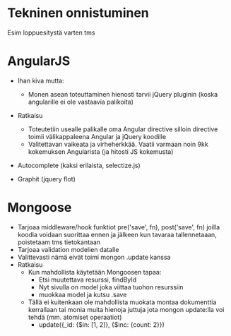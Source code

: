 # Tekninen onnistuminen

Esim loppuesitystä varten tms

# AngularJS

- Ihan kiva mutta:
  - Monen asean toteuttaminen hienosti tarvii jQuery pluginin (koska angularille ei ole vastaavia palikoita)
- Ratkaisu
  - Toteutetiin usealle palikalle oma Angular directive
    silloin directive toimii välikappaleena Angular ja jQuery koodille
  - Valitettavan vaikeata ja virheherkkää.
    Vaatii varmaan noin 9kk kokemuksen Angularista (ja hitosti JS kokemusta)

- Autocomplete (kaksi erilaista, selectize.js)
- Graphit (jquery flot)

# Mongoose

- Tarjoaa middleware/hook funktiot
  pre('save', fn), post('save', fn)
  joilla koodia voidaan suorittaa ennen ja jälkeen kun tavaraa tallennetaaan, poistetaam tms tietokantaan
- Tarjoaa validation modelien datalle
- Valittevasti nämä eivät toimi mongon .update kanssa
- Ratkaisu
  - Kun mahdollista käytetään Mongoosen tapaa:
    - Etsi muutettava resurssi, findById
    - Nyt sivulla on model joka viittaa tuohon resurssiin
    - muokkaa model ja kutsu .save
  - Tällä ei kuitenkaan ole mahdollista muokata montaa dokumenttia kerrallaan
    tai monia muita hienoja juttuja jota mongon update:lla voi tehdä (mm. atomiset operaatiot)
    - update({_id: {$in: [1, 2]}, {$inc: {count: 2}})
